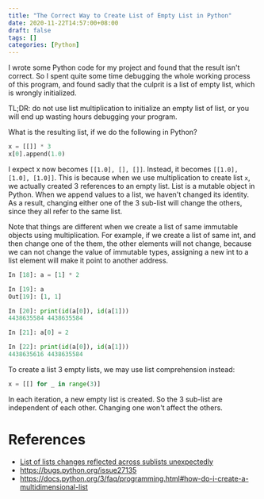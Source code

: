 ```yaml
---
title: "The Correct Way to Create List of Empty List in Python"
date: 2020-11-22T14:57:00+08:00
draft: false
tags: []
categories: [Python]
---
```


I wrote some Python code for my project and found that the result isn't
correct. So I spent quite some time debugging the whole working process of this
program, and found sadly that the culprit is a list of empty list, which is
wrongly initialized.

TL;DR: do not use list multiplication to initialize an empty list of list, or
you will end up wasting hours debugging your program.

<!--more-->
What is the resulting list, if we do the following in Python?

```python
x = [[]] * 3
x[0].append(1.0)
```

I expect x now becomes `[[1.0], [], []]`. Instead, it becomes `[[1.0], [1.0],
[1.0]]`. This is because when we use multiplication to create list `x`, we
actually created 3 references to an empty list. List is a mutable object in
Python. When we append values to a list, we haven't changed its identity. As a
result, changing either one of the 3 sub-list will change the others, since
they all refer to the same list.

Note that things are different when we create a list of same immutable objects
using multiplication. For example, if we create a list of same int, and then
change one of the them, the other elements will not change, because we can not
change the value of immutable types, assigning a new int to a list element will
make it point to another address.

```python
In [18]: a = [1] * 2

In [19]: a
Out[19]: [1, 1]

In [20]: print(id(a[0]), id(a[1]))
4438635584 4438635584

In [21]: a[0] = 2

In [22]: print(id(a[0]), id(a[1]))
4438635616 4438635584
```

To create a list 3 empty lists, we may use list comprehension instead:

```python
x = [[] for _ in range(3)]
```

In each iteration, a new empty list is created. So the 3 sub-list are
independent of each other. Changing one won't affect the others.

# References

+ [List of lists changes reflected across sublists unexpectedly](https://stackoverflow.com/q/240178/6064933)
+ https://bugs.python.org/issue27135
+ https://docs.python.org/3/faq/programming.html#how-do-i-create-a-multidimensional-list

